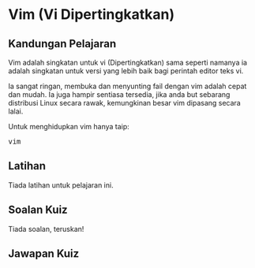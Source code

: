 # Vim (Vi Dipertingkatkan)

## Kandungan Pelajaran

Vim adalah singkatan untuk vi (Dipertingkatkan) sama seperti namanya ia adalah singkatan untuk versi yang lebih baik bagi perintah editor teks vi.

Ia sangat ringan, membuka dan menyunting fail dengan vim adalah cepat dan mudah. Ia juga hampir sentiasa tersedia, jika anda but sebarang distribusi Linux secara rawak, kemungkinan besar vim dipasang secara lalai.

Untuk menghidupkan vim hanya taip: <pre>vim</pre>

## Latihan

Tiada latihan untuk pelajaran ini.

## Soalan Kuiz

Tiada soalan, teruskan!

## Jawapan Kuiz
